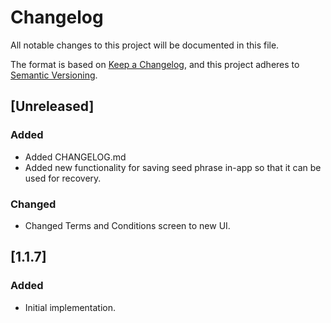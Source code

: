 # Changelog

All notable changes to this project will be documented in this file.

The format is based on [Keep a Changelog](https://keepachangelog.com/en/1.0.0/),
and this project adheres to [Semantic Versioning](https://semver.org/spec/v2.0.0.html).

## [Unreleased]

### Added

-   Added CHANGELOG.md
-   Added new functionality for saving seed phrase in-app so that it can be used for recovery.

### Changed

-   Changed Terms and Conditions screen to new UI.

## [1.1.7]

### Added

-   Initial implementation.